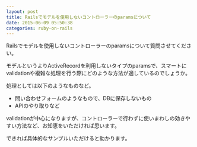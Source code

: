```yaml
---
layout: post
title: Railsでモデルを使用しないコントローラーのparamsについて
date: 2015-06-09 05:50:38
categories: ruby-on-rails
---
```

<p>Railsでモデルを使用しないコントローラーのparamsについて質問させてください。</p>

<p>モデルというよりActiveRecordを利用しないタイプのparamsで、スマートにvalidationや複雑な処理を行う際にどのような方法が適しているのでしょうか。</p>

<p>処理としては以下のようなものなど。</p>

<ul>
<li>問い合わせフォームのようなもので、DBに保存しないもの</li>
<li>APIのやり取りなど</li>
</ul>

<p>validationが中心になりますが、コントローラーで行わずに使いまわしの効きやすい方法など、お知恵をいただければ思います。</p>

<p>できれば具体的なサンプルいただけると助かります。</p>
